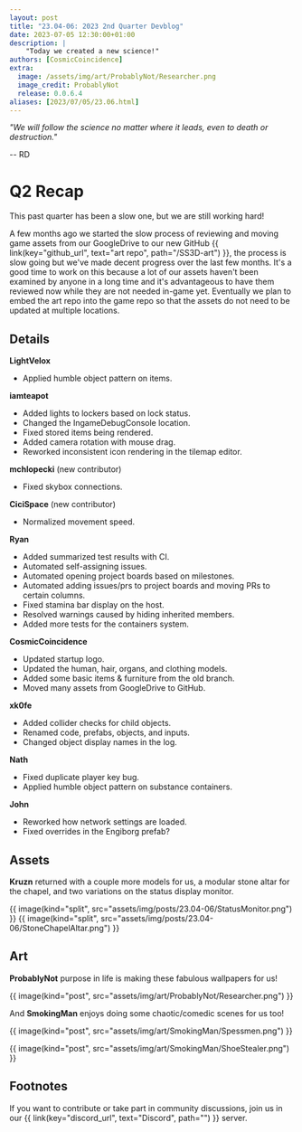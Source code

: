 ```yaml
---
layout: post
title: "23.04-06: 2023 2nd Quarter Devblog"
date: 2023-07-05 12:30:00+01:00
description: |
    "Today we created a new science!"
authors: [CosmicCoincidence]
extra:
  image: /assets/img/art/ProbablyNot/Researcher.png
  image_credit: ProbablyNot
  release: 0.0.6.4
aliases: [2023/07/05/23.06.html]
---
```


*"We will follow the science no matter where it leads, even to death or destruction."*

-- RD

# Q2 Recap

This past quarter has been a slow one, but we are still working hard!

A few months ago we started the slow process of reviewing and moving game assets from our GoogleDrive to our new GitHub {{ link(key="github_url", text="art repo", path="/SS3D-art") }}, the process is slow going but we've made decent progress over the last few months. It's a good time to work on this because a lot of our assets haven't been examined by anyone in a long time and it's advantageous to have them reviewed now while they are not needed in-game yet. Eventually we plan to embed the art repo into the game repo so that the assets do not need to be updated at multiple locations.

## Details

**LightVelox**
- Applied humble object pattern on items.

**iamteapot**
- Added lights to lockers based on lock status.
- Changed the IngameDebugConsole location.
- Fixed stored items being rendered.
- Added camera rotation with mouse drag.
- Reworked inconsistent icon rendering in the tilemap editor.

**mchlopecki** (new contributor)
- Fixed skybox connections.

**CiciSpace** (new contributor)
- Normalized movement speed.

**Ryan**
- Added summarized test results with CI.
- Automated self-assigning issues.
- Automated opening project boards based on milestones.
- Automated adding issues/prs to project boards and moving PRs to certain columns.
- Fixed stamina bar display on the host.
- Resolved warnings caused by hiding inherited members.
- Added more tests for the containers system.

**CosmicCoincidence**
- Updated startup logo.
- Updated the human, hair, organs, and clothing models.
- Added some basic items & furniture from the old branch.
- Moved many assets from GoogleDrive to GitHub.

**xk0fe**
- Added collider checks for child objects.
- Renamed code, prefabs, objects, and inputs.
- Changed object display names in the log.

**Nath**
- Fixed duplicate player key bug.
- Applied humble object pattern on substance containers.

**John**
- Reworked how network settings are loaded.
- Fixed overrides in the Engiborg prefab?

## Assets

**Kruzn** returned with a couple more models for us, a modular stone altar for the chapel, and two variations on the status display monitor.

<div class='horizontal-2' markdown='1'>
  {{ image(kind="split", src="assets/img/posts/23.04-06/StatusMonitor.png") }}
  {{ image(kind="split", src="assets/img/posts/23.04-06/StoneChapelAltar.png") }}
</div>

## Art

**ProbablyNot** purpose in life is making these fabulous wallpapers for us!

{{ image(kind="post", src="assets/img/art/ProbablyNot/Researcher.png") }}

And **SmokingMan** enjoys doing some chaotic/comedic scenes for us too!

{{ image(kind="post", src="assets/img/art/SmokingMan/Spessmen.png") }}

{{ image(kind="post", src="assets/img/art/SmokingMan/ShoeStealer.png") }}

## Footnotes

If you want to contribute or take part in community discussions, join us in our {{ link(key="discord_url", text="Discord", path="") }} server.
